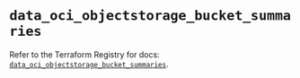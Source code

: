 # `data_oci_objectstorage_bucket_summaries`

Refer to the Terraform Registry for docs: [`data_oci_objectstorage_bucket_summaries`](https://registry.terraform.io/providers/oracle/oci/6.18.0/docs/data-sources/objectstorage_bucket_summaries).
